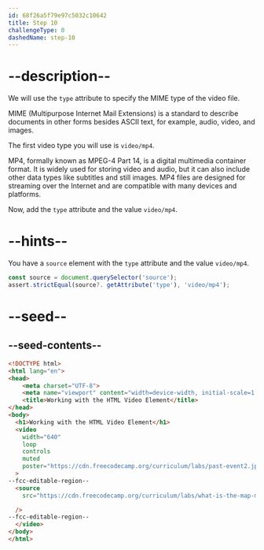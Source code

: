 ```yaml
---
id: 68f26a5f79e97c5032c10642
title: Step 10
challengeType: 0
dashedName: step-10
---
```


# --description--

We will use the `type` attribute to specify the MIME type of the video file.

MIME (Multipurpose Internet Mail Extensions) is a standard to describe documents
in other forms besides ASCII text, for example, audio, video, and images.

The first video type you will use is `video/mp4`.

MP4, formally known as MPEG-4 Part 14, is a digital multimedia container format.
It is widely used for storing video and audio, but it can also include other data types
like subtitles and still images. MP4 files are designed for streaming over the Internet
and are compatible with many devices and platforms.

Now, add the `type` attribute and the value `video/mp4`.

# --hints--

You have a `source` element with the `type` attribute and the value `video/mp4`.

```js
const source = document.querySelector('source');
assert.strictEqual(source?. getAttribute('type'), 'video/mp4');
```

# --seed--

## --seed-contents--

```html
<!DOCTYPE html>
<html lang="en">
<head>
    <meta charset="UTF-8">
    <meta name="viewport" content="width=device-width, initial-scale=1.0">
    <title>Working with the HTML Video Element</title>
</head>
<body>
  <h1>Working with the HTML Video Element</h1>
  <video
    width="640"
    loop
    controls
    muted
    poster="https://cdn.freecodecamp.org/curriculum/labs/past-event2.jpg"
  >
--fcc-editable-region--
  <source
    src="https://cdn.freecodecamp.org/curriculum/labs/what-is-the-map-method-and-how-does-it-work.mp4"

  />
--fcc-editable-region--
  </video>
</body>
</html>
```
